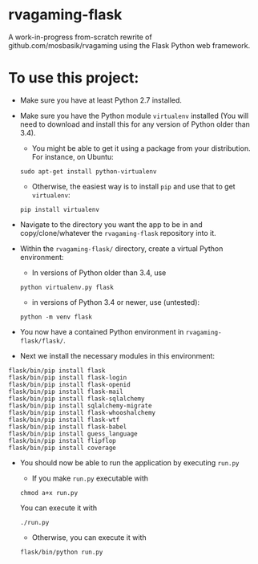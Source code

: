 rvagaming-flask
===============

A work-in-progress from-scratch rewrite of github.com/mosbasik/rvagaming using the Flask Python web framework.

# To use this project:

* Make sure you have at least Python 2.7 installed.

* Make sure you have the Python module `virtualenv` installed (You will need to download and install this for any version of Python older than 3.4).

  * You might be able to get it using a package from your distribution.  For instance, on Ubuntu:

  ```
  sudo apt-get install python-virtualenv
  ```

  * Otherwise, the easiest way is to install `pip` and use that to get `virtualenv`:

  ```
  pip install virtualenv
  ```

* Navigate to the directory you want the app to be in and copy/clone/whatever the `rvagaming-flask` repository into it.

* Within the `rvagaming-flask/` directory, create a virtual Python environment:

  * In versions of Python older than 3.4, use

  ```
  python virtualenv.py flask
  ```

  * in versions of Python 3.4 or newer, use (untested):

  ```
  python -m venv flask
  ```

* You now have a contained Python environment in `rvagaming-flask/flask/`.

* Next we install the necessary modules in this environment:

```
flask/bin/pip install flask
flask/bin/pip install flask-login
flask/bin/pip install flask-openid
flask/bin/pip install flask-mail
flask/bin/pip install flask-sqlalchemy
flask/bin/pip install sqlalchemy-migrate
flask/bin/pip install flask-whooshalchemy
flask/bin/pip install flask-wtf
flask/bin/pip install flask-babel
flask/bin/pip install guess_language
flask/bin/pip install flipflop
flask/bin/pip install coverage
```

* You should now be able to run the application by executing `run.py`

  * If you make `run.py` executable with

  ```
  chmod a+x run.py
  ```

  You can execute it with
  
  ```
  ./run.py
  ```

  * Otherwise, you can execute it with

  ```
  flask/bin/python run.py
  ```
